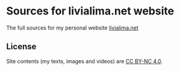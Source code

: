# Sources for livialima.net website
The full sources for my personal website [livialima.net](https://livialima.net)

## License

Site contents (my texts, images and videos) are [CC BY-NC 4.0](http://creativecommons.org/licenses/by-nc/4.0/).
